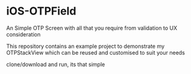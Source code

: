 # iOS-OTPField
An Simple OTP Screen with all that you require from validation to UX consideration

This repository contains an example project to demonstrate my OTPStackView which can be reused and customised to suit your needs

clone/download and run, its that simple
